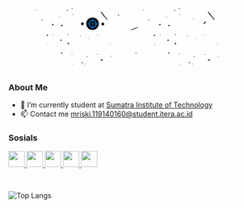 <div align="center">
  <img src=wgif.gif height="70%" width="80%">
</div>

### About Me 
- 🔭 I’m currently student at <a href="https://www.itera.ac.id/">Sumatra Institute of Technology</a>
- 📫 Contact me mriski.119140160@student.itera.ac.id

### Sosials 
<p align="left"> 
  <a href="https://www.github.com/mriskiaziz" target="_blank" rel="noreferrer">
    <img src="https://raw.githubusercontent.com/danielcranney/readme-generator/main/public/icons/socials/github.svg" width="32" height="32" />
  </a> 
  <a href="http://www.instagram.com/mriski_aziz" target="_blank" rel="noreferrer">
    <img src="https://raw.githubusercontent.com/danielcranney/readme-generator/main/public/icons/socials/instagram.svg" width="32" height="32" />
  </a> 
  <a href="https://www.linkedin.com/in/m-riski-aziz-b3a854229/" target="_blank" rel="noreferrer">
    <img src="https://raw.githubusercontent.com/danielcranney/readme-generator/main/public/icons/socials/linkedin.svg" width="32" height="32" />
  </a> 
  <a href="https://www.twitter.com/RiskiAziz3" target="_blank" rel="noreferrer">
    <img src="https://raw.githubusercontent.com/danielcranney/readme-generator/main/public/icons/socials/twitter.svg" width="32" height="32" />
  </a>
  <a href="https://web.facebook.com/uw.r.uw" target="_blank" rel="noreferrer">
    <img src="https://raw.githubusercontent.com/danielcranney/readme-generator/main/public/icons/socials/facebook.svg" width="32" height="32" />
  </a>
</p><br>


![Top Langs](https://github-readme-stats.vercel.app/api/top-langs/?username=mriskiaziz&langs_count=8)

